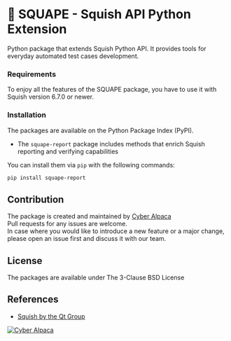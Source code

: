 # :llama: SQUAPE - Squish API Python Extension
Python package that extends Squish Python API. It provides tools for everyday automated test cases development.

### Requirements
To enjoy all the features of the SQUAPE package, you have to use it with Squish version 6.7.0 or newer. 

### Installation
The packages are available on the Python Package Index (PyPI).
- The `squape-report` package includes methods that enrich Squish reporting and verifying capabilities

You can install them via `pip` with the following commands:
```sh
pip install squape-report
```

## Contribution
The package is created and maintained by [Cyber Alpaca](https://cyberalpaca.com/)  
Pull requests for any issues are welcome.  
In case where you would like to introduce a new feature or a major change, please open an issue first and discuss it with our team.

## License
The packages are available under The 3-Clause BSD License

## References
- [Squish by the Qt Group](https://www.qt.io/product/quality-assurance/squish)  

[![Cyber Alpaca](https://cyberalpaca.com/static/media/cyberalpaca-logo.60f51a65.svg)](https://cyberalpaca.com)
